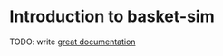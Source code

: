 # Introduction to basket-sim

TODO: write [great documentation](http://jacobian.org/writing/what-to-write/)
